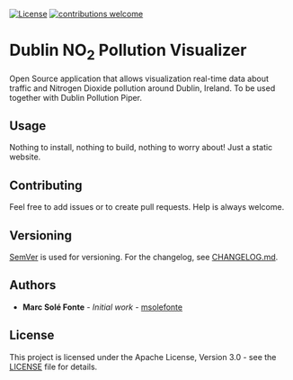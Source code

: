 [![License](https://img.shields.io/github/license/msolefonte/dublin-pollution-visualizer)](https://github.com/msolefonte/dublin-pollution-visualizer/blob/main/LICENSE)
[![contributions welcome](https://img.shields.io/badge/contributions-welcome-brightgreen.svg)](https://github.com/msolefonte/dublin-pollution-visualizer/CONTRIBUTING.md)

# Dublin NO<sub>2</sub> Pollution Visualizer

Open Source application that allows visualization real-time data about traffic and Nitrogen Dioxide pollution around Dublin, Ireland. To be used together with Dublin Pollution Piper.

## Usage

Nothing to install, nothing to build, nothing to worry about! Just a static website.

## Contributing

Feel free to add issues or to create pull requests. Help is always welcome.

## Versioning

[SemVer](http://semver.org/) is used for versioning. For the changelog, see [CHANGELOG.md](CHANGELOG.md).

## Authors

* **Marc Solé Fonte** - *Initial work* - [msolefonte](https://github.com/msolefonte)

## License

This project is licensed under the Apache License, Version 3.0 - see the [LICENSE](LICENSE) file for details.

